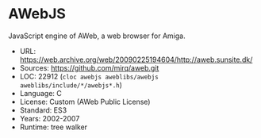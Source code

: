 # AWebJS

JavaScript engine of AWeb, a web browser for Amiga.

* URL:        https://web.archive.org/web/20090225194604/http://aweb.sunsite.dk/
* Sources:    https://github.com/mirq/aweb.git
* LOC:        22912 (`cloc awebjs aweblibs/awebjs aweblibs/include/*/awebjs*.h`)
* Language:   C
* License:    Custom (AWeb Public License)
* Standard:   ES3
* Years:      2002-2007
* Runtime:    tree walker

